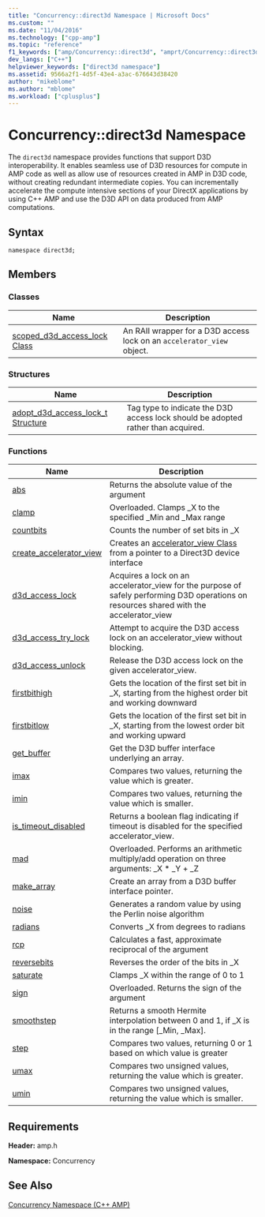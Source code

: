 ```yaml
---
title: "Concurrency::direct3d Namespace | Microsoft Docs"
ms.custom: ""
ms.date: "11/04/2016"
ms.technology: ["cpp-amp"]
ms.topic: "reference"
f1_keywords: ["amp/Concurrency::direct3d", "amprt/Concurrency::direct3d", "amp_short_vectors/Concurrency::direct3d", "amp_graphics/Concurrency::direct3d", "amp_math/Concurrency::direct3d"]
dev_langs: ["C++"]
helpviewer_keywords: ["direct3d namespace"]
ms.assetid: 9566a2f1-4d5f-43e4-a3ac-676643d38420
author: "mikeblome"
ms.author: "mblome"
ms.workload: ["cplusplus"]
---
```

# Concurrency::direct3d Namespace
The `direct3d` namespace provides functions that support D3D interoperability. It enables seamless use of D3D resources for compute in AMP code as well as allow use of resources created in AMP in D3D code, without creating redundant intermediate copies. You can incrementally accelerate the compute intensive sections of your DirectX applications by using C++ AMP and use the D3D API on data produced from AMP computations.  
  
## Syntax  
  
```  
namespace direct3d;  
```  
  
## Members  
  
### Classes  
  
|Name|Description|  
|----------|-----------------|  
|[scoped_d3d_access_lock Class](scoped-d3d-access-lock-class.md)|An RAII wrapper for a D3D access lock on an `accelerator_view` object.|  
  
### Structures  
  
|Name|Description|  
|----------|-----------------|  
|[adopt_d3d_access_lock_t Structure](adopt-d3d-access-lock-t-structure.md)|Tag type to indicate the D3D access lock should be adopted rather than acquired.|  
  
### Functions  
  
|Name|Description|  
|----------|-----------------|  
|[abs](concurrency-direct3d-namespace-functions-amp.md#abs)|Returns the absolute value of the argument|  
|[clamp](concurrency-direct3d-namespace-functions-amp.md#clamp)|Overloaded. Clamps _X to the specified _Min and _Max range|  
|[countbits](concurrency-direct3d-namespace-functions-amp.md#countbits)|Counts the number of set bits in _X|  
|[create_accelerator_view](concurrency-direct3d-namespace-functions-amp.md#create_accelerator_view)|Creates an [accelerator_view Class](accelerator-view-class.md) from a pointer to a Direct3D device interface|  
|[d3d_access_lock](concurrency-direct3d-namespace-functions-amp.md#d3d_access_lock)|Acquires a lock on an accelerator_view for the purpose of safely performing D3D operations on resources shared with the accelerator_view|  
|[d3d_access_try_lock](concurrency-direct3d-namespace-functions-amp.md#d3d_access_try_lock)|Attempt to acquire the D3D access lock on an accelerator_view without blocking.|  
|[d3d_access_unlock](concurrency-direct3d-namespace-functions-amp.md#d3d_access_unlock)|Release the D3D access lock on the given accelerator_view.|  
|[firstbithigh](concurrency-direct3d-namespace-functions-amp.md#firstbithigh)|Gets the location of the first set bit in _X, starting from the highest order bit and working downward|  
|[firstbitlow](concurrency-direct3d-namespace-functions-amp.md#firstbitlow)|Gets the location of the first set bit in _X, starting from the lowest order bit and working upward|  
|[get_buffer](concurrency-direct3d-namespace-functions-amp.md#get_buffer)|Get the D3D buffer interface underlying an array.|  
|[imax](concurrency-direct3d-namespace-functions-amp.md#imax)|Compares two values, returning the value which is greater.|  
|[imin](concurrency-direct3d-namespace-functions-amp.md#imin)|Compares two values, returning the value which is smaller.|  
|[is_timeout_disabled](concurrency-direct3d-namespace-functions-amp.md#is_timeout_disabled)|Returns a boolean flag indicating if timeout is disabled for the specified accelerator_view.|  
|[mad](concurrency-direct3d-namespace-functions-amp.md#mad)|Overloaded. Performs an arithmetic multiply/add operation on three arguments: _X \* _Y + _Z|  
|[make_array](concurrency-direct3d-namespace-functions-amp.md#make_array)|Create an array from a D3D buffer interface pointer.|  
|[noise](concurrency-direct3d-namespace-functions-amp.md#noise)|Generates a random value by using the Perlin noise algorithm|  
|[radians](concurrency-direct3d-namespace-functions-amp.md#radians)|Converts _X from degrees to radians|  
|[rcp](concurrency-direct3d-namespace-functions-amp.md#rcp)|Calculates a fast, approximate reciprocal of the argument|  
|[reversebits](concurrency-direct3d-namespace-functions-amp.md#reversebits)|Reverses the order of the bits in _X|  
|[saturate](concurrency-direct3d-namespace-functions-amp.md#saturate)|Clamps _X within the range of 0 to 1|  
|[sign](concurrency-direct3d-namespace-functions-amp.md#sign)|Overloaded. Returns the sign of the argument|  
|[smoothstep](concurrency-direct3d-namespace-functions-amp.md#smoothstep)|Returns a smooth Hermite interpolation between 0 and 1, if _X is in the range [_Min, _Max].|  
|[step](concurrency-direct3d-namespace-functions-amp.md#step)|Compares two values, returning 0 or 1 based on which value is greater|  
|[umax](concurrency-direct3d-namespace-functions-amp.md#umax)|Compares two unsigned values, returning the value which is greater.|  
|[umin](concurrency-direct3d-namespace-functions-amp.md#umin)|Compares two unsigned values, returning the value which is smaller.|  

## Requirements  
 **Header:** amp.h  
  
 **Namespace:** Concurrency  
  
## See Also  
 [Concurrency Namespace (C++ AMP)](concurrency-namespace-cpp-amp.md)
